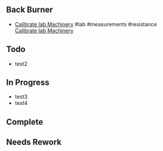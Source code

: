 ## Back Burner
- [Calibrate lab Machinery](/Calibrate%20lab%20Machinery.md) #lab #measurements #resistance  
  [Calibrate lab Machinery](/Calibrate%20lab%20Machinery.md)

## Todo
- test2  

## In Progress
- test3  
- test4  

## Complete

## Needs Rework